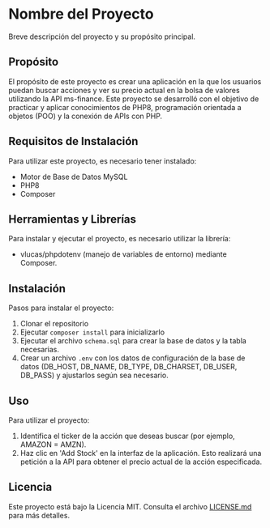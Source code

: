 # Nombre del Proyecto

Breve descripción del proyecto y su propósito principal.

## Propósito

El propósito de este proyecto es crear una aplicación en la que los usuarios puedan buscar acciones y ver su precio actual en la bolsa de valores utilizando la API ms-finance. Este proyecto se desarrolló con el objetivo de practicar y aplicar conocimientos de PHP8, programación orientada a objetos (POO) y la conexión de APIs con PHP.

## Requisitos de Instalación

Para utilizar este proyecto, es necesario tener instalado:
- Motor de Base de Datos MySQL
- PHP8
- Composer

## Herramientas y Librerías

Para instalar y ejecutar el proyecto, es necesario utilizar la librería:
- vlucas/phpdotenv (manejo de variables de entorno) mediante Composer.

## Instalación

Pasos para instalar el proyecto:

1. Clonar el repositorio
2. Ejecutar `composer install` para inicializarlo
3. Ejecutar el archivo `schema.sql` para crear la base de datos y la tabla necesarias.
4. Crear un archivo `.env` con los datos de configuración de la base de datos (DB_HOST, DB_NAME, DB_TYPE, DB_CHARSET, DB_USER, DB_PASS) y ajustarlos según sea necesario.

## Uso

Para utilizar el proyecto:

1. Identifica el ticker de la acción que deseas buscar (por ejemplo, AMAZON = AMZN).
2. Haz clic en 'Add Stock' en la interfaz de la aplicación. Esto realizará una petición a la API para obtener el precio actual de la acción especificada.


## Licencia

Este proyecto está bajo la Licencia MIT. Consulta el archivo [LICENSE.md](LICENSE.md) para más detalles.
